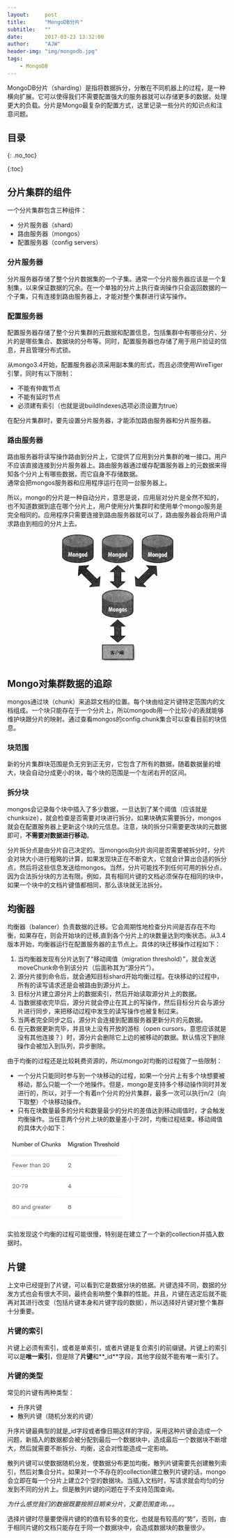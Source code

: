 ```yaml
---
layout:     post
title:      "MongoDB分片"
subtitle:   ""
date:       2017-03-23 13:32:00
author:     "AJW"
header-img: "img/mongodb.jpg"
tags:
    - MongoDB
---
```


MongoDB分片（sharding）是指将数据拆分，分散在不同机器上的过程，是一种横向扩展。它可以使得我们不需要配置强大的服务器就可以存储更多的数据，处理更大的负载。分片是Mongo最复杂的配置方式，这里记录一些分片的知识点和注意问题。

## 目录

{: .no_toc}

{:toc}

## 分片集群的组件

一个分片集群包含三种组件：

* 分片服务器（shard）
* 路由服务器（mongos）
* 配置服务器（config servers）

### 分片服务器

分片服务器存储了整个分片数据集的一个子集。通常一个分片服务器应该是一个复制集，以来保证数据的冗余。在一个单独的分片上执行查询操作只会返回数据的一个子集，只有连接到路由服务器上，才能对整个集群进行读写操作。

### 配置服务器

配置服务器存储了整个分片集群的元数据和配置信息，包括集群中有哪些分片、分片的是哪些集合、数据块的分布等。同时，配置服务器也存储了用于用户验证的信息，并且管理分布式锁。

从mongo3.4开始，配置服务器必须采用副本集的形式，而且必须使用WireTiger引擎，同时有以下限制：

* 不能有仲裁节点
* 不能有延时节点
* 必须建有索引（也就是说buildIndexes选项必须设置为true）

在配分片集群时，要先设置分片服务器，才能添加路由服务器和分片服务器。

### 路由服务器

路由服务器将读写操作路由到分片上，它提供了应用到分片集群的唯一接口。用户不应该直接连接到分片服务器上。路由服务器通过缓存配置服务器上的元数据来得知各个分片上有哪些数据，而它自身不存储数据。  
通常会把mongos服务器和应用程序运行在同一台服务器上。

所以，mongo的分片是一种自动分片，意思是说，应用层对分片是全然不知的，也不知道数据到底在哪个分片上，用户使用分片集群时和使用单个mongo服务是完全相同的。应用程序只需要连接到路由服务器就可以了，路由服务器会将用户请求路由到相应的分片上去。

![自动分片](/img/in-post/mongo-sharding/auto-sharding.PNG)

## Mongo对集群数据的追踪

mongos通过块（chunk）来追踪文档的位置。每个块由给定片键特定范围内的文档组成。一个块只能存在于一个分片上，所以mongodb用一个比较小的表就能够维护块跟分片的映射。通过查看mongos的config.chunk集合可以查看目前的块信息。

### 块范围

新的分片集群块范围是负无穷到正无穷，它包含了所有的数据，随着数据量的增大，块会自动分成更小的块，每个块的范围是一个左闭右开的区间。

### 拆分块

mongos会记录每个块中插入了多少数据，一旦达到了某个阈值（应该就是chunksize），就会检查是否需要对块进行拆分。如果块确实需要拆分，mongos就会在配置服务器上更新这个块的元信息。注意，块的拆分只需要更改块的元数据即可，**不需要对数据进行移动**。

分片拆分点是由分片自己决定的。当mongos向分片询问是否需要被拆分时，分片会对块大小进行粗略的计算，如果发现块正在不断变大，它就会计算出合适的拆分点，然后将这些信息发送给mongos。当然，分片可能找不到任何可用的拆分点，因为合法拆分块的方法有限。例如，具有相同片键的文档必须保存在相同的块中，如果一个块中的文档片键值都相同，那么该块就无法拆分。

## 均衡器

均衡器（balancer）负责数据的迁移。它会周期性地检查分片间是否存在不均衡，如果存在，则会开始块的迁移,直到各个分片上的块数量达到均衡状态。从3.4版本开始，均衡器运行在配置服务器的主节点上。具体的块迁移操作过程如下：

1. 当均衡器发现有分片达到了“移动阈值（migration threshold）”，就会发送moveChunk命令到该分片（后面称其为“源分片”）。
2. 源分片接到命令后，就会通知目标shard开始均衡过程。在块移动的过程中，所有的读写请求还是会被路由到源分片上。
3. 目标分片建立源分片上的数据索引，然后开始读取源分片上的数据。
4. 当数据接收完毕后，源分片就会停止在其上的写操作，然后目标分片会与源分片进行同步，来把移动过程中发生的读写操作也被复制过来。
5. 当两者完全同步之后，源分片会连接到配置服务器更新分片的元数据。
6. 在元数据更新完毕，并且块上没有开放的游标（open cursors，意思应该就是没有其他连接？）时，源分片会删除它上边的被移动的数据。默认情况下删除操作会被加入到队列，异步删除。

由于均衡的过程还是比较耗费资源的，所以mongo对均衡的过程做了一些限制：

* 一个分片只能同时参与到一个块移动的过程，如果一个分片上有多个块想要被移动，那么只能一个一个地操作。但是，mongo是支持多个移动操作同时并发进行的，所以，对于一个有着n个分片的分片集群，最多一次可以执行n/2（向下取整）个块移动操作。
* 只有在块数量最多的分片和数量最少的分片的差值达到移动阈值时，才会触发均衡操作。当任意两个分片上块的数量差小于2时，均衡过程结束。移动阈值的具体大小如下：

![migration-threshold](/img/in-post/mongo-sharding/migration-threshold.PNG)

实验发现这个均衡的过程可能很慢，特别是在建立了一个新的collection并插入数据时。



## 片键

上文中已经提到了片键，可以看到它是数据分块的依据。片键选择不同，数据的分发方式也会有很大不同，最终会影响整个集群的性能。并且，片键在选定后就不能再对其进行改变（包括片键本身和片键字段的数据），所以选择好片键对整个集群十分重要。

### 片键的索引

片键上必须有索引，或者是单索引，或者片键是复合索引的前缀键。片键上的索引可以是**唯一索引**，但是除了**片键**和**_id**字段，其他字段就不能有唯一索引了。

### 片键的类型

常见的片键有两种类型：

* 升序片键
* 散列片键（随机分发的片键）

升序片键最典型的就是_id字段或者像日期这样的字段，采用这种片键会造成一个问题，新插入的数据都会被分配到最后一个数据块中，造成最后一个数据块不断增大，然后就需要不断拆分、均衡，这会对性能造成一定影响。

散列片键可以使数据随机分发，使数据分布更加均衡。散列片键需要先创建散列索引，然后对集合分片。如果对一个不存在的collection建立散列片键的话，mongo会立即在每一个分片上建立2个空的数据块。当插入文档时，写请求就会均匀的分发到不同的分片上。但是散列片键的问题在于不支持范围查询。

*为什么感觉我们的数据既要按照日期来分片，又要范围查询。。。*

选择片键时尽量要使得片键的的值有较多的变化，也就是有较高的“势”，否则，由于相同片键的文档只能存在于同一个数据块中，会造成数据块的数量很少。

